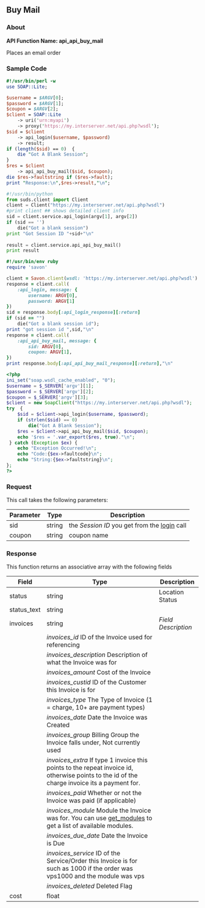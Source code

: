 
## Buy Mail

### About

**API Function Name: api_api_buy_mail**

Places an email order


### Sample Code

```perl
#!/usr/bin/perl -w
use SOAP::Lite;

$username = $ARGV[0];
$password = $ARGV[1];
$coupon = $ARGV[2];
$client = SOAP::Lite
	-> uri('urn:myapi')
	-> proxy('https://my.interserver.net/api.php?wsdl');
$sid = $client
	-> api_login($username, $password)
	-> result;
if (length($sid) == 0)  {
	die "Got A Blank Session";
} 
$res = $client
	-> api_api_buy_mail($sid, $coupon);
die $res->faultstring if ($res->fault);
print "Response:\n",$res->result,"\n";

```

```python
#!/usr/bin/python
from suds.client import Client
client = Client("https://my.interserver.net/api.php?wsdl")
#print client ## shows detailed client info
sid = client.service.api_login(argv[1], argv[2])
if (sid == '')
	die("Got a blank session")
print "Got Session ID "+sid+"\n"
  
result = client.service.api_api_buy_mail()
print result

```

```ruby
#!/usr/bin/env ruby
require 'savon'

client = Savon.client(wsdl: 'https://my.interserver.net/api.php?wsdl')
response = client.call(
	:api_login, message: {
		username: ARGV[0],
		password: ARGV[1]
})
sid = response.body[:api_login_response][:return]
if (sid == "")
	die("Got a blank session id");
print "got session id ",sid,"\n"
response = client.call(
	:api_api_buy_mail, message: { 
		sid: ARGV[0], 
		coupon: ARGV[1], 
})
print response.body[:api_api_buy_mail_response][:return],"\n"

```

```php
<?php
ini_set("soap.wsdl_cache_enabled", "0");
$username = $_SERVER['argv'][1];
$password = $_SERVER['argv'][2];
$coupon = $_SERVER['argv'][3];
$client = new SoapClient("https://my.interserver.net/api.php?wsdl");
try  { 
	$sid = $client->api_login($username, $password);
	if (strlen($sid) == 0)
		die("Got A Blank Session");
	$res = $client->api_api_buy_mail($sid, $coupon);
	echo '$res = '.var_export($res, true)."\n";
 } catch (Exception $ex) {
	echo "Exception Occurred!\n";
	echo "Code:{$ex->faultcode}\n";
	echo "String:{$ex->faultstring}\n";
}; 
?>

```



### Request

This call takes the following parameters:

Parameter|Type|Description
---------|----|-----------
sid|string|the *Session ID* you get from the [login](#login) call
coupon|string|coupon name


### Response

This function returns an associative array with the following fields

Field|Type|Description
-----|----|-----------
status|string|Location Status
status_text|string|
invoices|string|*Field* *Description*
 | |*invoices_id* ID of the Invoice used for referencing
 | |*invoices_description* Description of what the Invoice was for
 | |*invoices_amount* Cost of the Invoice
 | |*invoices_custid* ID of the Customer this Invoice is for
 | |*invoices_type* The Type of Invoice (1 = charge, 10+ are payment types)
 | |*invoices_date* Date the Invoice was Created
 | |*invoices_group* Billing Group the Invoice falls under, Not currently used
 | |*invoices_extra* If type 1 invoice this points to the repeat invoice id, otherwise points to the id of the charge invoice its a payment for.
 | |*invoices_paid* Whether or not the Invoice was paid (if applicable)
 | |*invoices_module* Module the Invoice was for.  You can use [get_modules](#get-modules) to get a list of available modules.
 | |*invoices_due_date* Date the Invoice is Due
 | |*invoices_service* ID of the Service/Order this Invoice is for such as 1000 if the order was vps1000 and the module was vps
 | |*invoices_deleted* Deleted Flag
cost|float|


